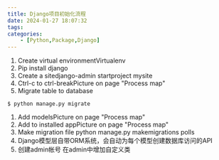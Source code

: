 ```yaml
---
title: Django项目初始化流程
date: 2024-01-27 18:07:32
tags:
categories:
    - [Python,Package,Django]
---
```


1. Create virtual environmentVirtualenv 
2. Pip install django
3. Create a sitedjango-admin startproject mysite
4. Ctrl-c to ctrl-breakPicture on page "Process map"
5. Migrate table to database
```shell
$ python manage.py migrate
```
1. Add modelsPicture on page "Process map"
2. Add to installed appPicture on page "Process map"
3. Make migration file python manage.py makemigrations polls
4. Django模型层自带ORM系统，会自动为每个模型创建数据库访问的API
5.  创建admin帐号 在admin中增加自定义类
